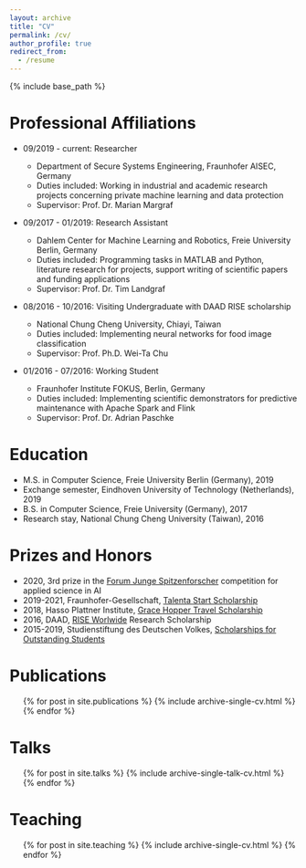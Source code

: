 ```yaml
---
layout: archive
title: "CV"
permalink: /cv/
author_profile: true
redirect_from:
  - /resume
---
```


{% include base_path %}

Professional Affiliations
======
* 09/2019 - current: Researcher
  * Department of Secure Systems Engineering, Fraunhofer AISEC, Germany
  * Duties included: Working in industrial and academic research projects concerning private machine learning and data protection
  * Supervisor: Prof. Dr. Marian Margraf
  
* 09/2017 - 01/2019: Research Assistant
  * Dahlem Center for Machine Learning and Robotics, Freie University Berlin, Germany
  * Duties included: Programming tasks in MATLAB and Python, literature research for projects, support writing of scientific papers and funding applications
  * Supervisor: Prof. Dr. Tim Landgraf
  
* 08/2016 - 10/2016: Visiting Undergraduate with DAAD RISE scholarship
  * National Chung Cheng University, Chiayi, Taiwan
  * Duties included: Implementing neural networks for food image classification
  * Supervisor: Prof. Ph.D. Wei-Ta Chu

* 01/2016 - 07/2016: Working Student
  * Fraunhofer Institute FOKUS, Berlin, Germany
  * Duties included: Implementing scientific demonstrators for predictive maintenance with Apache Spark and Flink
  * Supervisor: Prof. Dr. Adrian Paschke

Education
======

* M.S. in Computer Science, Freie University Berlin (Germany), 2019
* Exchange semester, Eindhoven University of Technology (Netherlands), 2019 
* B.S. in Computer Science, Freie University (Germany), 2017
* Research stay, National Chung Cheng University (Taiwan), 2016
 
 
Prizes and Honors
======
* 2020, 3rd prize in the [Forum Junge Spitzenforscher](http://forumjungespitzenforscher.de/en/review-2020/) competition for applied science in AI
* 2019-2021, Fraunhofer-Gesellschaft, [Talenta Start Scholarship](https://www.fraunhofer.de/de/jobs-und-karriere/wissenschaftlerinnen/fraunhofer-talenta/start.html)
* 2018, Hasso Plattner Institute, [Grace Hopper Travel Scholarship](https://hpi.de/news/jahrgaenge/2018/grace-hopper-celebration-stipendiatinnen-reisen-in-die-usa.html)
* 2016, DAAD, [RISE Worlwide](https://www.daad.de/rise/en/rise-worldwide/) Research Scholarship
* 2015-2019, Studienstiftung des Deutschen Volkes, [Scholarships for Outstanding Students](https://www.studienstiftung.de/en/about-us/)

Publications
======
  <ul>{% for post in site.publications %}
    {% include archive-single-cv.html %}
  {% endfor %}</ul>
  
Talks
======
  <ul>{% for post in site.talks %}
    {% include archive-single-talk-cv.html %}
  {% endfor %}</ul>
  
Teaching
======
  <ul>{% for post in site.teaching %}
    {% include archive-single-cv.html %}
  {% endfor %}</ul>
  

